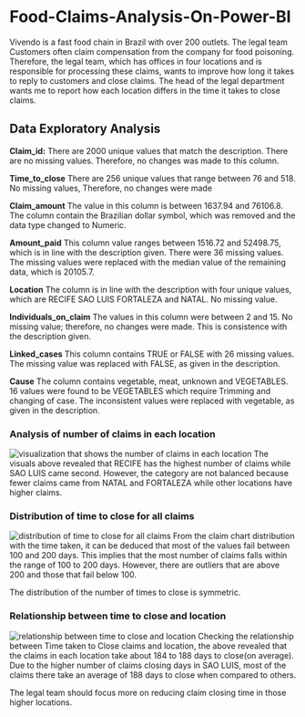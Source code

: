 # Food-Claims-Analysis-On-Power-BI
Vivendo is a fast food chain in Brazil with over 200 outlets. The legal team 
Customers often claim compensation from the company for food poisoning. Therefore, the legal team, which has offices in four locations and is responsible for processing these claims, wants to improve how long it takes to reply to customers and close claims.
The head of the legal department wants me to report how each location differs in the time it takes to close claims.




## Data Exploratory Analysis

**Claim_id:** There are 2000 unique values that match the description. There are no missing values. Therefore, no changes was made to this column.
 
**Time_to_close** There are 256 unique values that range between 76 and 518. No missing values, Therefore, no changes were made

**Claim_amount** The value in this column is between 1637.94 and 76106.8. The column contain the Brazilian dollar symbol, which was removed and the data type changed to Numeric.

**Amount_paid** This column value ranges between 1516.72 and 52498.75, which is in line with the description given. There were 36 missing values. The missing values were replaced with the median value of the remaining data, which is 20105.7.

**Location** The column is in line with the description with four unique values, which are RECIFE SAO LUIS  FORTALEZA and NATAL. No missing value.

**Individuals_on_claim** The values in this column were between 2 and 15. No missing value; therefore, no changes were made. This is consistence with the description given.

**Linked_cases** This column contains TRUE or FALSE with 26 missing values. The missing value was replaced with FALSE, as given in the description.

**Cause** The column contains vegetable, meat, unknown and VEGETABLES. 16 values were found to be VEGETABLES which require Trimming and changing of case. The inconsistent values were replaced with vegetable, as given in the description.


### Analysis of number of claims in each location
![visualization that shows the number of claims in each location](<img width="498" alt="task 2" src="https://github.com/AbbeySegun/Food-Claims-Analysis-On-Power-BI/assets/105546483/aeb79568-dda3-44e5-8483-8bea25570db5">)
 The visuals above revealed that RECIFE has the highest number of claims while SAO LUIS came second. However, the category are not balanced because fewer claims came from NATAL and FORTALEZA while other locations have higher claims.

### Distribution of time to close for all claims
![distribution of time to close for all claims](<img width="558" alt="task 3" src="https://github.com/AbbeySegun/Food-Claims-Analysis-On-Power-BI/assets/105546483/baa413b1-9f94-4ce9-8185-0f0cc81d11ff">)
From the claim chart distribution with the time taken, it can be deduced that most of the values fail between 100 and 200 days. This implies that the most number of claims falls within the range of 100 to 200 days. However, there are outliers that are above 200 and those that fail below 100.

The distribution of the number of times to close is symmetric.

### Relationship between time to close and location
![relationship between time to close and location](<img width="547" alt="task 4" src="https://github.com/AbbeySegun/Food-Claims-Analysis-On-Power-BI/assets/105546483/f2d9490a-ff80-4d02-bf51-16d34b17bea1">)
Checking the relationship between Time taken to Close claims and location, the above revealed that the claims in each location take about 184 to 188 days to close(on average). Due to the higher number of claims closing days in SAO LUIS, most of the claims there take an average of 188 days to close when compared to others.

The legal team should focus more on reducing claim closing time in those higher locations.
